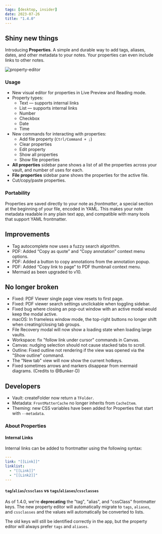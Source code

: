 ```yaml
---
tags: [desktop, insider]
date: 2023-07-26
title: "1.4.0"
---
```


## Shiny new things

Introducing **Properties**. A simple and durable way to add tags, aliases, dates, and other metadata to your notes. Your properties can even include links to other notes.

<img alt="property-editor" src="https://github.com/obsidianmd/obsidian-api/assets/693981/aea72173-5663-459d-83de-6ff888f6bdd5">

### Usage

- New visual editor for properties in Live Preview and Reading mode.
- Property types:
	- Text — supports internal links
	- List — supports internal links
	- Number
	- Checkbox
	- Date
	- Time
- New commands for interacting with properties:
	- Add file property (`Ctrl/Command + ;`)
	- Clear properties
	- Edit property
	- Show all properties
	- Show file properties
- **All properties** sidebar pane shows a list of all the properties across your vault, and number of uses for each.
- **File properties**  sidebar pane shows the properties for the active file.
- Cut/copy/paste properties.

### Portability

Properties are saved directly to your note as *frontmatter*, a special section at the beginning of your file, encoded in YAML. This makes your note metadata readable in any plain text app, and compatible with many tools that support YAML frontmatter.

## Improvements

- Tag autocomplete now uses a fuzzy search algorithm.
- PDF: Added “Copy as quote” and “Copy annotation” context menu options.
- PDF: Added a button to copy annotations from the annotation popup.
- PDF: Added “Copy link to page” to PDF thumbnail context menu.
- Mermaid as been upgraded to v10.

## No longer broken

- Fixed: PDF Viewer single page view resets to first page.
- Fixed: PDF viewer search settings unclickable when toggling sidebar.
- Fixed bug where closing an pop-out window with an active modal would keep the modal active.
- macOS: In frameless window mode, the top-right buttons no longer shift when creating/closing tab groups.
- File Recovery modal will now show a loading state when loading large vaults.
- Workspace: fix "follow link under cursor" commands in Canvas.
- Canvas: nudging selection should not cause stacked tabs to scroll.
- Outline: Fixed outline not rendering if the view was opened via the "Show outline" command.
- The "New tab" view will now show the current hotkeys.
- Fixed sometimes arrows and markers disappear from mermaid diagrams. (Credits to @Bunker-D)

## Developers

- Vault: createFolder now return a `TFolder`.
- Metadata: `FrontMatterCache` no longer inherits from `CacheItem`.
- Theming: new CSS variables have been added for Properties that start with `--metadata`.

### About Properties

#### Internal Links

Internal links can be added to frontmatter using the following syntax:

```yaml
---
link: "[[Link]]"
linklist:
  - "[[Link]]"
  - "[[Link2]]"
---
```

#### `tag`/`alias`/`cssclass` vs `tags`/`aliases`/`cssclasses`

As of 1.4.0, we're **deprecating** the "tag", "alias", and "cssClass" frontmatter keys. The new property editor will automatically migrate to `tags`, `aliases`, and `cssclasses` and the values will automatically be converted to lists.

The old keys will still be identified correctly in the app, but the property editor will always prefer `tags` and `aliases`.
